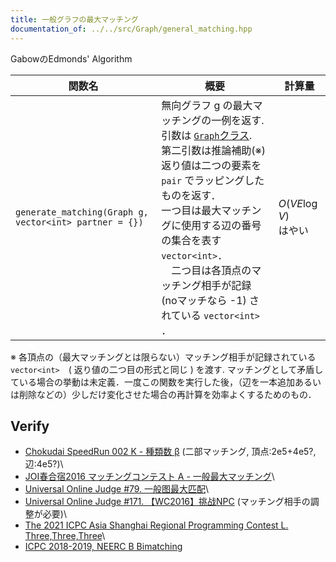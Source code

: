 ```yaml
---
title: 一般グラフの最大マッチング
documentation_of: ../../src/Graph/general_matching.hpp
---
```

GabowのEdmonds' Algorithm

|関数名|概要|計算量|
|---|---|---|
|`generate_matching(Graph g, vector<int> partner = {})`| 無向グラフ g の最大マッチングの一例を返す.  <br> 引数は [`Graph`クラス](Graph.hpp). <br> 第二引数は推論補助(※)<br> 返り値は二つの要素を `pair` でラッピングしたものを返す．<br> 一つ目は最大マッチングに使用する辺の番号の集合を表す `vector<int>`．<br>　二つ目は各頂点のマッチング相手が記録 (noマッチなら -1) されている `vector<int>` ． |$O(VE \log V)$<br>はやい|

※ 各頂点の（最大マッチングとは限らない）マッチング相手が記録されている `vector<int>`　( 返り値の二つ目の形式と同じ ) を渡す. マッチングとして矛盾している場合の挙動は未定義．一度この関数を実行した後，（辺を一本追加あるいは削除などの）少しだけ変化させた場合の再計算を効率よくするためのもの．
## Verify


- [Chokudai SpeedRun 002 K - 種類数 β](https://atcoder.jp/contests/chokudai_S002/tasks/chokudai_S002_k) (二部マッチング, 頂点:2e5+4e5?, 辺:4e5?)\
- [JOI春合宿2016 マッチングコンテスト A - 一般最大マッチング](https://atcoder.jp/contests/joisc2016matching/tasks/joisc2016matching_a)\
- [Universal Online Judge #79. 一般图最大匹配](https://uoj.ac/problem/79)\
- [Universal Online Judge #171. 【WC2016】挑战NPC](https://uoj.ac/problem/171) (マッチング相手の調整が必要)\
- [The 2021 ICPC Asia Shanghai Regional Programming Contest L. Three,Three,Three](https://codeforces.com/gym/103446/problem/L)\
- [ICPC 2018-2019, NEERC B Bimatching](https://codeforces.com/contest/1089)

